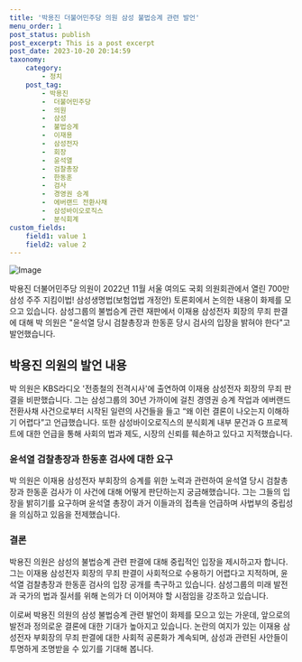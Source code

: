 ```yaml
---
title: '박용진 더불어민주당 의원 삼성 불법승계 관련 발언'
menu_order: 1
post_status: publish
post_excerpt: This is a post excerpt
post_date: 2023-10-20 20:14:59
taxonomy:
    category:
        - 정치
    post_tag:
        - 박용진
        -  더불어민주당
        -  의원
        -  삼성
        -  불법승계
        -  이재용
        -  삼성전자
        -  회장
        -  윤석열
        -  검찰총장
        -  한동훈
        -  검사
        -  경영권 승계
        -  에버랜드 전환사채
        -  삼성바이오로직스
        -  분식회계
custom_fields:
    field1: value 1
    field2: value 2
---
```


![Image](https://imgnews.pstatic.net/image/053/2024/02/07/0000041365_001_20240207101201133.jpg?type=w647)


박용진 더불어민주당 의원이 2022년 11월 서울 여의도 국회 의원회관에서 열린 700만 삼성 주주 지킴이법! 삼성생명법(보험업법 개정안) 토론회에서 논의한 내용이 화제를 모으고 있습니다. 삼성그룹의 불법승계 관련 재판에서 이재용 삼성전자 회장의 무죄 판결에 대해 박 의원은 "윤석열 당시 검찰총장과 한동훈 당시 검사의 입장을 밝혀야 한다"고 발언했습니다.

## 박용진 의원의 발언 내용
박 의원은 KBS라디오 '전종철의 전격시사'에 출연하여 이재용 삼성전자 회장의 무죄 판결을 비판했습니다. 그는 삼성그룹의 30년 가까이에 걸친 경영권 승계 작업과 에버랜드 전환사채 사건으로부터 시작된 일련의 사건들을 들고 “왜 이런 결론이 나오는지 이해하기 어렵다”고 언급했습니다. 또한 삼성바이오로직스의 분식회계 내부 문건과 G 프로젝트에 대한 언급을 통해 사회의 법과 제도, 시장의 신뢰를 훼손하고 있다고 지적했습니다.

### 윤석열 검찰총장과 한동훈 검사에 대한 요구
박 의원은 이재용 삼성전자 부회장의 승계를 위한 노력과 관련하여 윤석열 당시 검찰총장과 한동훈 검사가 이 사건에 대해 어떻게 판단하는지 궁금해했습니다. 그는 그들의 입장을 밝히기를 요구하며 윤석열 총장이 과거 이들과의 접촉을 언급하며 사법부의 중립성을 의심하고 있음을 전제했습니다.

### 결론
박용진 의원은 삼성의 불법승계 관련 판결에 대해 중립적인 입장을 제시하고자 합니다. 그는 이재용 삼성전자 회장의 무죄 판결이 사회적으로 수용하기 어렵다고 지적하며, 윤석열 검찰총장과 한동훈 검사의 입장 공개를 촉구하고 있습니다. 삼성그룹의 미래 발전과 국가의 법과 질서를 위해 논의가 더 이어져야 할 시점임을 강조하고 있습니다.

이로써 박용진 의원의 삼성 불법승계 관련 발언이 화제를 모으고 있는 가운데, 앞으로의 발전과 정의로운 결론에 대한 기대가 높아지고 있습니다. 논란의 여지가 있는 이재용 삼성전자 부회장의 무죄 판결에 대한 사회적 공론화가 계속되며, 삼성과 관련된 사안들이 투명하게 조명받을 수 있기를 기대해 봅니다.
